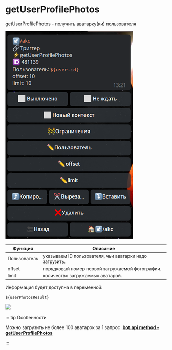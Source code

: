 # getUserProfilePhotos

getUserProfilePhotos - получить аватарку(ки) пользователя

![](./1.png)

| Функция | Описание |
| --- | --- |
| Пользователь | указываем ID пользователя, чьи аватарки надо загрузить. |
| offset | порядковый номер первой загружаемой фотографии. |
| limit | количество загружаемых аватарой. |

Информация будет доступна в переменной:

```${userPhotosResult}```

![](./2.png)

::: tip  Особенности

Можно загрузить не более 100 аватарок за 1 запрос
️
**[bot.api method - getUserProfilePhotos](https://core.telegram.org/bots/api#getuserprofilephotos)**

:::





